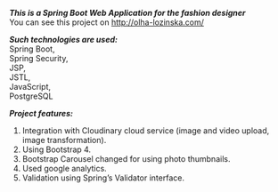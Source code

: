 ***This is a Spring Boot Web Application for the fashion designer***<br/>
You can see this project on http://olha-lozinska.com/<br/>

***Such technologies are used:***<br/>
Spring Boot,<br/>
Spring Security,<br/>
JSP,<br/>
JSTL,<br/>
JavaScript,<br/>
PostgreSQL<br/>

***Project features:***<br/>
1. Integration with Cloudinary cloud service (image and video upload, image transformation).<br/>
2. Using Bootstrap 4.<br/>
3. Bootstrap Carousel changed for using photo thumbnails.<br/>
4. Used google analytics.<br/>
5. Validation using Spring’s Validator interface.
